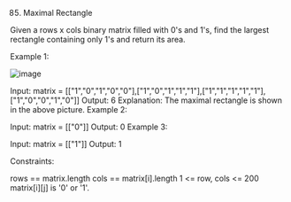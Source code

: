 85. Maximal Rectangle

Given a rows x cols binary matrix filled with 0's and 1's, find the largest rectangle containing only 1's and return its area.

 

Example 1:

![image](https://github.com/Adityaraj05/LeetCode/assets/118068294/1e6c41a8-926e-4e2e-9149-beb0b6fb68c9)



Input: matrix = [["1","0","1","0","0"],["1","0","1","1","1"],["1","1","1","1","1"],["1","0","0","1","0"]]
Output: 6
Explanation: The maximal rectangle is shown in the above picture.
Example 2:

Input: matrix = [["0"]]
Output: 0
Example 3:

Input: matrix = [["1"]]
Output: 1
 

Constraints:

rows == matrix.length
cols == matrix[i].length
1 <= row, cols <= 200
matrix[i][j] is '0' or '1'.
